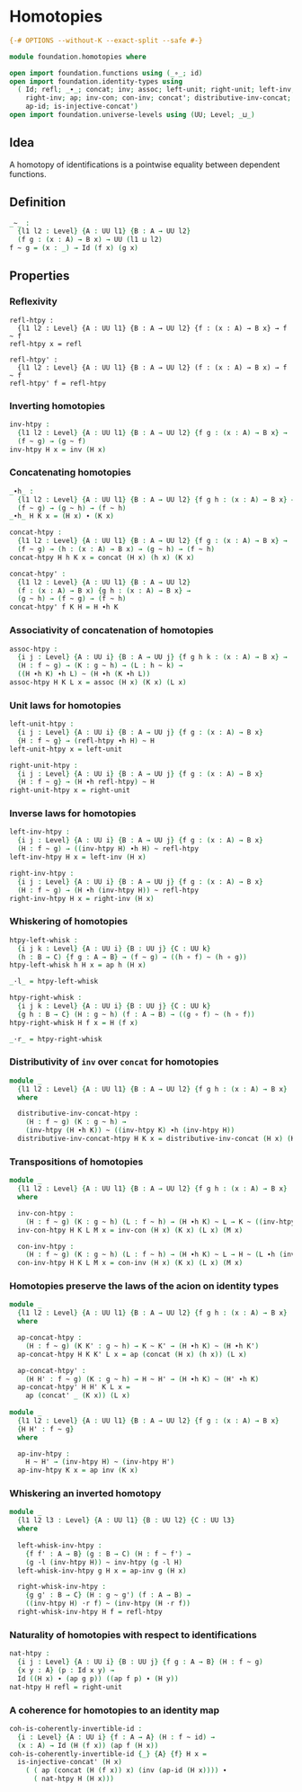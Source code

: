 # Homotopies

```agda
{-# OPTIONS --without-K --exact-split --safe #-}

module foundation.homotopies where

open import foundation.functions using (_∘_; id)
open import foundation.identity-types using
  ( Id; refl; _∙_; concat; inv; assoc; left-unit; right-unit; left-inv;
    right-inv; ap; inv-con; con-inv; concat'; distributive-inv-concat; ap-inv;
    ap-id; is-injective-concat')
open import foundation.universe-levels using (UU; Level; _⊔_)
```

## Idea

A homotopy of identifications is a pointwise equality between dependent functions.

## Definition

```agda
_~_ :
  {l1 l2 : Level} {A : UU l1} {B : A → UU l2}
  (f g : (x : A) → B x) → UU (l1 ⊔ l2)
f ~ g = (x : _) → Id (f x) (g x)
```

## Properties

### Reflexivity

```
refl-htpy :
  {l1 l2 : Level} {A : UU l1} {B : A → UU l2} {f : (x : A) → B x} → f ~ f
refl-htpy x = refl

refl-htpy' :
  {l1 l2 : Level} {A : UU l1} {B : A → UU l2} (f : (x : A) → B x) → f ~ f
refl-htpy' f = refl-htpy
```

### Inverting homotopies

```agda
inv-htpy :
  {l1 l2 : Level} {A : UU l1} {B : A → UU l2} {f g : (x : A) → B x} →
  (f ~ g) → (g ~ f)
inv-htpy H x = inv (H x)
```

### Concatenating homotopies

```agda
_∙h_ :
  {l1 l2 : Level} {A : UU l1} {B : A → UU l2} {f g h : (x : A) → B x} →
  (f ~ g) → (g ~ h) → (f ~ h)
_∙h_ H K x = (H x) ∙ (K x)

concat-htpy :
  {l1 l2 : Level} {A : UU l1} {B : A → UU l2} {f g : (x : A) → B x} →
  (f ~ g) → (h : (x : A) → B x) → (g ~ h) → (f ~ h)
concat-htpy H h K x = concat (H x) (h x) (K x)

concat-htpy' :
  {l1 l2 : Level} {A : UU l1} {B : A → UU l2}
  (f : (x : A) → B x) {g h : (x : A) → B x} →
  (g ~ h) → (f ~ g) → (f ~ h)
concat-htpy' f K H = H ∙h K
```

### Associativity of concatenation of homotopies

```agda
assoc-htpy :
  {i j : Level} {A : UU i} {B : A → UU j} {f g h k : (x : A) → B x} →
  (H : f ~ g) → (K : g ~ h) → (L : h ~ k) →
  ((H ∙h K) ∙h L) ~ (H ∙h (K ∙h L))
assoc-htpy H K L x = assoc (H x) (K x) (L x)
```

### Unit laws for homotopies

```agda
left-unit-htpy :
  {i j : Level} {A : UU i} {B : A → UU j} {f g : (x : A) → B x}
  {H : f ~ g} → (refl-htpy ∙h H) ~ H
left-unit-htpy x = left-unit

right-unit-htpy :
  {i j : Level} {A : UU i} {B : A → UU j} {f g : (x : A) → B x}
  {H : f ~ g} → (H ∙h refl-htpy) ~ H
right-unit-htpy x = right-unit
```

### Inverse laws for homotopies

```agda
left-inv-htpy :
  {i j : Level} {A : UU i} {B : A → UU j} {f g : (x : A) → B x}
  (H : f ~ g) → ((inv-htpy H) ∙h H) ~ refl-htpy
left-inv-htpy H x = left-inv (H x)

right-inv-htpy :
  {i j : Level} {A : UU i} {B : A → UU j} {f g : (x : A) → B x}
  (H : f ~ g) → (H ∙h (inv-htpy H)) ~ refl-htpy
right-inv-htpy H x = right-inv (H x)
```

### Whiskering of homotopies

```agda
htpy-left-whisk :
  {i j k : Level} {A : UU i} {B : UU j} {C : UU k}
  (h : B → C) {f g : A → B} → (f ~ g) → ((h ∘ f) ~ (h ∘ g))
htpy-left-whisk h H x = ap h (H x)

_·l_ = htpy-left-whisk

htpy-right-whisk :
  {i j k : Level} {A : UU i} {B : UU j} {C : UU k}
  {g h : B → C} (H : g ~ h) (f : A → B) → ((g ∘ f) ~ (h ∘ f))
htpy-right-whisk H f x = H (f x)

_·r_ = htpy-right-whisk
```

### Distributivity of `inv` over `concat` for homotopies

```agda
module _
  {l1 l2 : Level} {A : UU l1} {B : A → UU l2} {f g h : (x : A) → B x}
  where

  distributive-inv-concat-htpy :
    (H : f ~ g) (K : g ~ h) →
    (inv-htpy (H ∙h K)) ~ ((inv-htpy K) ∙h (inv-htpy H))
  distributive-inv-concat-htpy H K x = distributive-inv-concat (H x) (K x)
```

### Transpositions of homotopies

```agda
module _
  {l1 l2 : Level} {A : UU l1} {B : A → UU l2} {f g h : (x : A) → B x}
  where

  inv-con-htpy :
    (H : f ~ g) (K : g ~ h) (L : f ~ h) → (H ∙h K) ~ L → K ~ ((inv-htpy H) ∙h L)
  inv-con-htpy H K L M x = inv-con (H x) (K x) (L x) (M x)

  con-inv-htpy :
    (H : f ~ g) (K : g ~ h) (L : f ~ h) → (H ∙h K) ~ L → H ~ (L ∙h (inv-htpy K))
  con-inv-htpy H K L M x = con-inv (H x) (K x) (L x) (M x)
```

### Homotopies preserve the laws of the acion on identity types

```agda
module _
  {l1 l2 : Level} {A : UU l1} {B : A → UU l2} {f g h : (x : A) → B x}
  where

  ap-concat-htpy :
    (H : f ~ g) (K K' : g ~ h) → K ~ K' → (H ∙h K) ~ (H ∙h K')
  ap-concat-htpy H K K' L x = ap (concat (H x) (h x)) (L x)

  ap-concat-htpy' :
    (H H' : f ~ g) (K : g ~ h) → H ~ H' → (H ∙h K) ~ (H' ∙h K)
  ap-concat-htpy' H H' K L x =
    ap (concat' _ (K x)) (L x)
    
module _
  {l1 l2 : Level} {A : UU l1} {B : A → UU l2} {f g : (x : A) → B x}
  {H H' : f ~ g}
  where

  ap-inv-htpy :
    H ~ H' → (inv-htpy H) ~ (inv-htpy H')
  ap-inv-htpy K x = ap inv (K x)
```

### Whiskering an inverted homotopy

```agda
module _
  {l1 l2 l3 : Level} {A : UU l1} {B : UU l2} {C : UU l3}
  where
  
  left-whisk-inv-htpy :
    {f f' : A → B} (g : B → C) (H : f ~ f') →
    (g ·l (inv-htpy H)) ~ inv-htpy (g ·l H)
  left-whisk-inv-htpy g H x = ap-inv g (H x)

  right-whisk-inv-htpy :
    {g g' : B → C} (H : g ~ g') (f : A → B) →
    ((inv-htpy H) ·r f) ~ (inv-htpy (H ·r f))
  right-whisk-inv-htpy H f = refl-htpy
```

### Naturality of homotopies with respect to identifications

```agda
nat-htpy :
  {i j : Level} {A : UU i} {B : UU j} {f g : A → B} (H : f ~ g)
  {x y : A} (p : Id x y) →
  Id ((H x) ∙ (ap g p)) ((ap f p) ∙ (H y))
nat-htpy H refl = right-unit
```

### A coherence for homotopies to an identity map

```agda
coh-is-coherently-invertible-id :
  {i : Level} {A : UU i} {f : A → A} (H : f ~ id) →
  (x : A) → Id (H (f x)) (ap f (H x))
coh-is-coherently-invertible-id {_} {A} {f} H x =
  is-injective-concat' (H x)
    ( ( ap (concat (H (f x)) x) (inv (ap-id (H x)))) ∙
      ( nat-htpy H (H x)))
```

